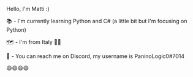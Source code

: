 Hello, I'm Matti :)

📚 - I'm currently learning Python and C# (a little bit but I'm focusing on Python)

🗺️ - I'm from Italy 🍕🍕

🤙 - You can reach me on Discord, my username is PaninoLogic0#7014

😄😄😄😄
